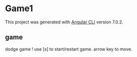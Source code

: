 # Game1

This project was generated with [Angular CLI](https://github.com/angular/angular-cli) version 7.0.2.

## game

dodge game !
use [s] to start/restart game.
arrow key to move.


